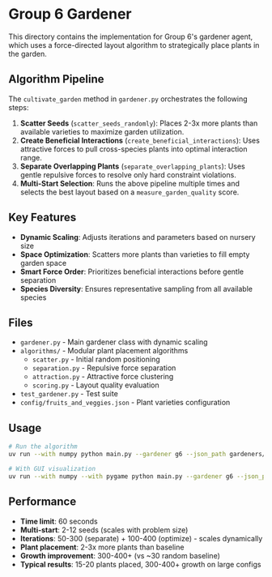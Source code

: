 # Group 6 Gardener

This directory contains the implementation for Group 6's gardener agent, which uses a force-directed layout algorithm to strategically place plants in the garden.

## Algorithm Pipeline

The `cultivate_garden` method in `gardener.py` orchestrates the following steps:

1. **Scatter Seeds** (`scatter_seeds_randomly`): Places 2-3x more plants than available varieties to maximize garden utilization.
2. **Create Beneficial Interactions** (`create_beneficial_interactions`): Uses attractive forces to pull cross-species plants into optimal interaction range.
3. **Separate Overlapping Plants** (`separate_overlapping_plants`): Uses gentle repulsive forces to resolve only hard constraint violations.
4. **Multi-Start Selection**: Runs the above pipeline multiple times and selects the best layout based on a `measure_garden_quality` score.

## Key Features

- **Dynamic Scaling**: Adjusts iterations and parameters based on nursery size
- **Space Optimization**: Scatters more plants than varieties to fill empty garden space
- **Smart Force Order**: Prioritizes beneficial interactions before gentle separation
- **Species Diversity**: Ensures representative sampling from all available species

## Files

- `gardener.py` - Main gardener class with dynamic scaling
- `algorithms/` - Modular plant placement algorithms
  - `scatter.py` - Initial random positioning
  - `separation.py` - Repulsive force separation
  - `attraction.py` - Attractive force clustering
  - `scoring.py` - Layout quality evaluation
- `test_gardener.py` - Test suite
- `config/fruits_and_veggies.json` - Plant varieties configuration

## Usage

```bash
# Run the algorithm
uv run --with numpy python main.py --gardener g6 --json_path gardeners/group6/config/fruits_and_veggies.json --turns 100

# With GUI visualization
uv run --with numpy --with pygame python main.py --gardener g6 --json_path gardeners/group6/config/fruits_and_veggies.json --turns 100 --gui
```

## Performance

- **Time limit**: 60 seconds
- **Multi-start**: 2-12 seeds (scales with problem size)
- **Iterations**: 50-300 (separate) + 100-400 (optimize) - scales dynamically
- **Plant placement**: 2-3x more plants than baseline
- **Growth improvement**: 300-400+ (vs ~30 random baseline)
- **Typical results**: 15-20 plants placed, 300-400+ growth on large configs